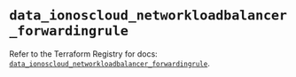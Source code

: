 # `data_ionoscloud_networkloadbalancer_forwardingrule`

Refer to the Terraform Registry for docs: [`data_ionoscloud_networkloadbalancer_forwardingrule`](https://registry.terraform.io/providers/ionos-cloud/ionoscloud/6.6.1/docs/data-sources/networkloadbalancer_forwardingrule).
